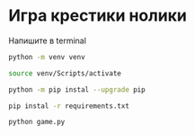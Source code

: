 # Игра крестики нолики

Напишите в terminal

```bash
python -m venv venv
```

```bash
source venv/Scripts/activate
```

```bash
python -m pip instal --upgrade pip
```

```bash
pip instal -r requirements.txt
```

```bash
python game.py
```
